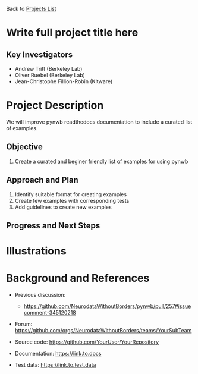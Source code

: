 Back to [Projects List](../../README.md#ProjectsList)

# Write full project title here

## Key Investigators

- Andrew Tritt (Berkeley Lab)
- Oliver Ruebel (Berkeley Lab)
- Jean-Christophe Fillion-Robin (Kitware)

# Project Description

We will improve pynwb readthedocs documentation to include a curated list of examples.

## Objective

1. Create a curated and beginer friendly  list of examples for using pynwb

## Approach and Plan

1. Identify suitable format for creating examples
1. Create few examples with corresponding tests
1. Add guidelines to create new examples

## Progress and Next Steps

<!--Describe progress and next steps in a few bullet points as you are making progress.-->

# Illustrations

<!--Add pictures and links to videos that demonstrate what has been accomplished.-->

<!--![Description of picture](Example2.jpg)-->

<!--![Some more images](Example2.jpg)-->

# Background and References

<!--Use this space for information that may help people better understand your project, like links to papers, source code, or data.-->

- Previous discussion:
  - https://github.com/NeurodataWithoutBorders/pynwb/pull/257#issuecomment-345120218


- Forum: https://github.com/orgs/NeurodataWithoutBorders/teams/YourSubTeam
- Source code: https://github.com/YourUser/YourRepository
- Documentation: https://link.to.docs
- Test data: https://link.to.test.data

